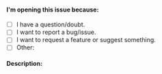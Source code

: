 <!--
    Thank you for opening an issue.

    This issue tracker is for general help/support, bug reports, feature
    requests or suggestions for the PokéDex API.
    If you require specific help/support with any wrapper libraries, please
    ask them in their specific repositories: https://github.com/PokeDevs


    Please fill in as much of the template below as you're able.
-->


#### I'm opening this issue because:
<!--
    Put an X between the brackets on the following lines if a statement is true.
    For example,
      -  [X] - This statement is true.
      -  [ ] - This statement is false.
-->

 -  [ ] I have a question/doubt.
 -  [ ] I want to report a bug/issue.
 -  [ ] I want to request a feature or suggest something.
 -  [ ] Other: 

#### Description:
<!--
    Enter your issue details, in as much details as possible.

    In case of filing a bug report, please provide us with the details so that
    we can recreate the issue/problem on our own, keeping it as simple as
    possible.
    And, in case of a feature request/suggestion, please provide us with
    enough detail so that we can understand what the feature should be able to
    do so that we can understand your requirements and implement it as soon as
    possible.
-->
